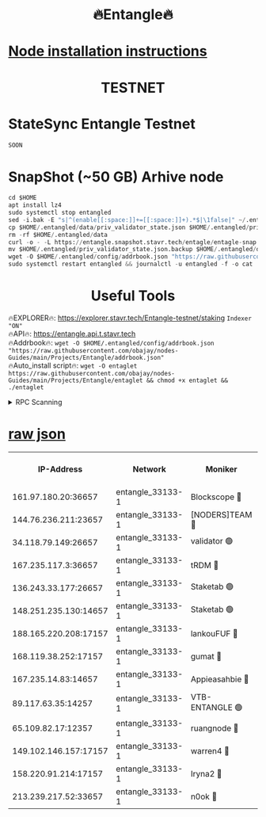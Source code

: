 <h1 align="center"> 🔥Entangle🔥</h1>

[Node installation instructions](https://github.com/obajay/nodes-Guides/tree/main/Projects/Entangle)
=

<h1 align="center"> TESTNET</h1>

# StateSync Entangle Testnet
```python
SOON
```
# SnapShot (~50 GB) Arhive node
```python
cd $HOME
apt install lz4
sudo systemctl stop entangled
sed -i.bak -E "s|^(enable[[:space:]]+=[[:space:]]+).*$|\1false|" ~/.entangled/config/config.toml
cp $HOME/.entangled/data/priv_validator_state.json $HOME/.entangled/priv_validator_state.json.backup
rm -rf $HOME/.entangled/data
curl -o - -L https://entangle.snapshot.stavr.tech/entagle/entagle-snap.tar.lz4 | lz4 -c -d - | tar -x -C $HOME/.entangled --strip-components 2
mv $HOME/.entangled/priv_validator_state.json.backup $HOME/.entangled/data/priv_validator_state.json
wget -O $HOME/.entangled/config/addrbook.json "https://raw.githubusercontent.com/obajay/nodes-Guides/main/Projects/Entangle/addrbook.json"
sudo systemctl restart entangled && journalctl -u entangled -f -o cat
```
 <h1 align="center"> Useful Tools</h1>
 
🔥EXPLORER🔥: https://explorer.stavr.tech/Entangle-testnet/staking        `Indexer "ON"` \
🔥API🔥:      https://entangle.api.t.stavr.tech \
🔥Addrbook🔥: ```wget -O $HOME/.entangled/config/addrbook.json "https://raw.githubusercontent.com/obajay/nodes-Guides/main/Projects/Entangle/addrbook.json"``` \
🔥Auto_install script🔥:  `wget -O entaglet https://raw.githubusercontent.com/obajay/nodes-Guides/main/Projects/Entangle/entaglet && chmod +x entaglet && ./entaglet`


<details>
<summary>RPC Scanning</summary>

<h2 align="center"> We scan nodes in real time every 4 hours. And we provide the final result of RPC endpoints.
We cannot influence the operation of these nodes in any way. </h2>


```python
If Voting Power is higher than 0 --> then the Node is a validator of the network and may be subject to attack and be a potential threat to the chain.
```
```python
We marked such validators with a red symbol
```

</details>

[raw json](https://rpc-check.entangt.stavr.tech/entangt/rpc-entangt-result.json)
=


<table><tr><th>IP-Address</th><th>Network</th><th>Moniker</th><th>Latest Block Height</th><th>Earliest Block Height</th><th>Catching Up</th><th>Tx Index</th><th>Voting Power</th><th>Scan Time</th></tr><tr><td>161.97.180.20:36657</td><td>entangle_33133-1</td><td>Blockscope 🔴</td><td>1700777</td><td>1</td><td>False</td><td>off</td><td>259586473635098</td><td>2024-01-15T19:27:54.538378329UTC</td></tr><tr><td>144.76.236.211:23657</td><td>entangle_33133-1</td><td>[NODERS]TEAM 🔴</td><td>1700779</td><td>1</td><td>False</td><td>off</td><td>47049700500000000</td><td>2024-01-15T19:28:06.820818421UTC</td></tr><tr><td>34.118.79.149:26657</td><td>entangle_33133-1</td><td>validator 🟢</td><td>1700781</td><td>1</td><td>False</td><td>on</td><td>0</td><td>2024-01-15T19:28:14.022496987UTC</td></tr><tr><td>167.235.117.3:36657</td><td>entangle_33133-1</td><td>tRDM 🔴</td><td>1700782</td><td>1</td><td>False</td><td>on</td><td>156936948832723</td><td>2024-01-15T19:28:14.967189409UTC</td></tr><tr><td>136.243.33.177:26657</td><td>entangle_33133-1</td><td>Staketab 🟢</td><td>1700781</td><td>660001</td><td>False</td><td>on</td><td>0</td><td>2024-01-15T19:28:09.191329654UTC</td></tr><tr><td>148.251.235.130:14657</td><td>entangle_33133-1</td><td>Staketab 🟢</td><td>1700777</td><td>660801</td><td>False</td><td>on</td><td>0</td><td>2024-01-15T19:27:54.167102383UTC</td></tr><tr><td>188.165.220.208:17157</td><td>entangle_33133-1</td><td>lankouFUF 🔴</td><td>1700778</td><td>725001</td><td>False</td><td>on</td><td>180899900000002</td><td>2024-01-15T19:27:59.556399658UTC</td></tr><tr><td>168.119.38.252:17157</td><td>entangle_33133-1</td><td>gumat 🔴</td><td>1700778</td><td>962001</td><td>False</td><td>on</td><td>314013548351851</td><td>2024-01-15T19:27:59.297595071UTC</td></tr><tr><td>167.235.14.83:14657</td><td>entangle_33133-1</td><td>Appieasahbie 🔴</td><td>1700782</td><td>1076001</td><td>False</td><td>on</td><td>44568809900999996</td><td>2024-01-15T19:28:14.676937153UTC</td></tr><tr><td>89.117.63.35:14257</td><td>entangle_33133-1</td><td>VTB-ENTANGLE 🟢</td><td>1700778</td><td>1162001</td><td>False</td><td>off</td><td>0</td><td>2024-01-15T19:28:04.124358338UTC</td></tr><tr><td>65.109.82.17:12357</td><td>entangle_33133-1</td><td>ruangnode 🔴</td><td>1700777</td><td>1312001</td><td>False</td><td>off</td><td>320450335362747</td><td>2024-01-15T19:27:54.942052976UTC</td></tr><tr><td>149.102.146.157:17157</td><td>entangle_33133-1</td><td>warren4 🔴</td><td>1700779</td><td>1436001</td><td>False</td><td>on</td><td>454417023854259</td><td>2024-01-15T19:28:06.524484184UTC</td></tr><tr><td>158.220.91.214:17157</td><td>entangle_33133-1</td><td>Iryna2 🔴</td><td>1700781</td><td>1440001</td><td>False</td><td>on</td><td>278277208343724</td><td>2024-01-15T19:28:14.415105731UTC</td></tr><tr><td>213.239.217.52:33657</td><td>entangle_33133-1</td><td>n0ok 🔴</td><td>1700781</td><td>1600781</td><td>False</td><td>off</td><td>46574292273662988</td><td>2024-01-15T19:28:13.548477019UTC</td></tr></table>
